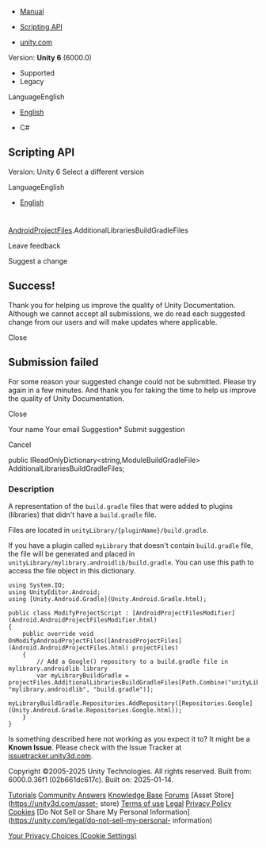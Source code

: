 [ ]()

  * [Manual](../Manual/index.html)
  * [Scripting API](../ScriptReference/index.html)

  * [unity.com](https://unity.com/)

Version: **Unity 6** (6000.0)

  * Supported
  * Legacy

LanguageEnglish

  * [English]()

  * C#

[ ](https://docs.unity3d.com)

## Scripting API

Version: Unity 6 Select a different version

LanguageEnglish

  * [English]()

#
[AndroidProjectFiles](Android.AndroidProjectFiles.html).AdditionalLibrariesBuildGradleFiles

Leave feedback

Suggest a change

## Success!

Thank you for helping us improve the quality of Unity Documentation. Although
we cannot accept all submissions, we do read each suggested change from our
users and will make updates where applicable.

Close

## Submission failed

For some reason your suggested change could not be submitted. Please <a>try
again</a> in a few minutes. And thank you for taking the time to help us
improve the quality of Unity Documentation.

Close

Your name Your email Suggestion* Submit suggestion

Cancel

[ ]()

public IReadOnlyDictionary<string,ModuleBuildGradleFile>
AdditionalLibrariesBuildGradleFiles;

### Description

A representation of the `build.gradle` files that were added to plugins
(libraries) that didn't have a `build.gradle` file.

Files are located in `unityLibrary/{pluginName}/build.gradle`.  
  
If you have a plugin called `myLibrary` that doesn't contain `build.gradle`
file, the file will be generated and placed in
`unityLibrary/mylibrary.androidlib/build.gradle`. You can use this path to
access the file object in this dictionary.

    
    
    using System.IO;
    using UnityEditor.Android;
    using [Unity.Android.Gradle](Unity.Android.Gradle.html);  
      
    public class ModifyProjectScript : [AndroidProjectFilesModifier](Android.AndroidProjectFilesModifier.html)
    {
        public override void OnModifyAndroidProjectFiles([AndroidProjectFiles](Android.AndroidProjectFiles.html) projectFiles)
        {
            // Add a Google() repository to a build.gradle file in mylibrary.androidlib library
            var myLibraryBuildGradle = projectFiles.AdditionalLibrariesBuildGradleFiles[Path.Combine("unityLibrary", "mylibrary.androidlib", "build.gradle")];
            myLibraryBuildGradle.Repositories.AddRepository([Repositories.Google](Unity.Android.Gradle.Repositories.Google.html));
        }
    }
    

Is something described here not working as you expect it to? It might be a
**Known Issue**. Please check with the Issue Tracker at
[issuetracker.unity3d.com](https://issuetracker.unity3d.com).

Copyright ©2005-2025 Unity Technologies. All rights reserved. Built from:
6000.0.36f1 (02b661dc617c). Built on: 2025-01-14.

[Tutorials](https://unity3d.com/learn) [Community
Answers](https://answers.unity3d.com) [Knowledge
Base](https://support.unity3d.com/hc/en-us)
[Forums](https://forum.unity3d.com) [Asset Store](https://unity3d.com/asset-
store) [Terms of use](https://docs.unity3d.com/Manual/TermsOfUse.html)
[Legal](https://unity.com/legal) [Privacy
Policy](https://unity.com/legal/privacy-policy)
[Cookies](https://unity.com/legal/cookie-policy) [Do Not Sell or Share My
Personal Information](https://unity.com/legal/do-not-sell-my-personal-
information)

[Your Privacy Choices (Cookie Settings)](javascript:void\(0\);)

